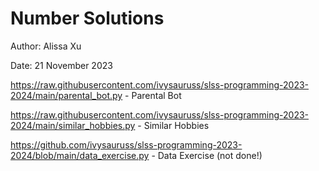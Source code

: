 # Number Solutions

Author: Alissa Xu

Date: 21 November 2023

https://raw.githubusercontent.com/ivysauruss/slss-programming-2023-2024/main/parental_bot.py - Parental Bot

https://raw.githubusercontent.com/ivysauruss/slss-programming-2023-2024/main/similar_hobbies.py - Similar Hobbies 

https://github.com/ivysauruss/slss-programming-2023-2024/blob/main/data_exercise.py - Data Exercise (not done!)

